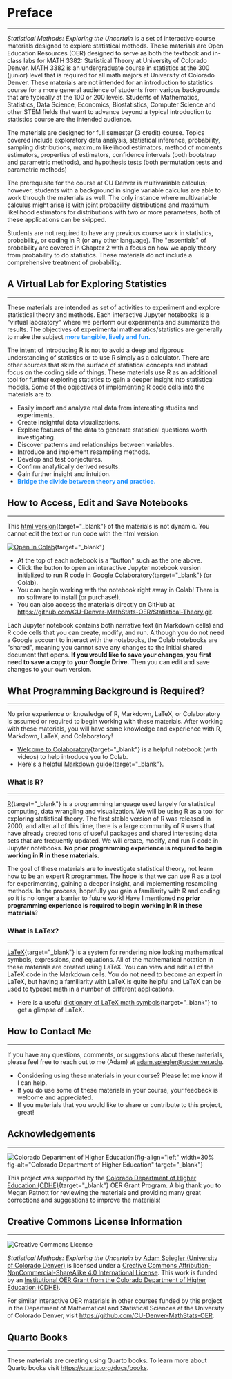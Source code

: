 # Preface

---


*Statistical Methods: Exploring the Uncertain* is a set of interactive course materials designed to explore statistical methods. These materials are Open Education Resources (OER) designed to serve as both the textbook and in-class labs for MATH 3382: Statistical Theory at University of Colorado Denver. MATH 3382 is an undergraduate course in statistics at the 300 (junior) level that is required for all math majors at University of Colorado Denver. These materials are not intended for an introduction to statistics course for a more general audience of students from various backgrounds that are typically at the 100 or 200 levels. Students of Mathematics, Statistics, Data Science, Economics, Biostatistics, Computer Science and other STEM fields that want to advance beyond a typical introduction to statistics course are the intended audience.


The materials are designed for full semester (3 credit) course. Topics covered include exploratory data analysis, statistical inference, probability, sampling distributions, maximum likelihood estimators, method of moments estimators, properties of estimators, confidence intervals (both bootstrap and parametric methods), and hypothesis tests (both permutation tests and parametric methods)

The prerequisite for the course at CU Denver is multivariable calculus; however, students with a background in single variable calculus are able to work through the materials as well. The only instance where multivariable calculus might arise is with joint probability distributions and maximum likelihood estimators for distributions with two or more parameters, both of these applications can be skipped.

Students are not required to have any previous course work in statistics, probability, or coding in R (or any other language). The "essentials" of probability are covered in Chapter 2 with a focus on how we apply theory from probability to do statistics. These materials do not include a comprehensive treatment of probability. 


## A Virtual Lab for Exploring Statistics

---

These materials are intended as set of activities to experiment and explore statistical theory and methods. Each interactive Jupyter notebooks is a "virtual laboratory" where we perform our experiments and summarize the results. The objectives of experimental mathematics/statistics are generally to make the subject <font color="dodgerblue">**more tangible, lively and fun.**</font>

The intent of introducing R is not to avoid a deep and rigorous understanding of statistics or to use R simply as a calculator. There are other sources that skim the surface of statistical concepts and instead focus on the coding side of things. These materials use R as an additional tool for further exploring statistics to gain a deeper insight into statistical models. Some of the objectives of implementing R code cells into the materials are to:

- Easily import and analyze real data from interesting studies and experiments.
- Create insightful data visualizations.
- Explore features of the data to generate statistical questions worth investigating.
- Discover patterns and relationships between variables.
- Introduce and implement resampling methods.
- Develop and test conjectures.
- Confirm analytically derived results.
- Gain further insight and intuition.
- <font color="dodgerblue">**Bridge the divide between theory and practice.**</font>


## How to Access, Edit and Save Notebooks

---

This [html version](https://aspiegler.github.io/Statistical-Theory/){target="_blank"} of the materials is not dynamic. You cannot edit the text or run code with the html version.

[![Open In Colab](https://colab.research.google.com/assets/colab-badge.svg)](https://githubtocolab.com/CU-Denver-MathStats-OER/Statistical-Theory/blob/main/Chap1/01-Intro-to-Inference.ipynb){target="_blank"} <nbsp>

- At the top of each notebook is a "button" such as the one above.
- Click the button to open an interactive Jupyter notebook version initialized to run R code in [Google Colaboratory](https://colab.research.google.com/){target="_blank"} (or Colab).
- You can begin working with the notebook right away in Colab! There is no software to install (or purchase!).
- You can also access the materials directly on GitHub at <https://github.com/CU-Denver-MathStats-OER/Statistical-Theory.git>.


Each Jupyter notebook contains both narrative text (in Markdown cells) and R code cells that you can create, modify, and run. Although you do not need a Google account to interact with the notebooks, the Colab notebooks are "shared", meaning you cannot save any changes to the initial shared document that opens. **If you would like to save your changes, you first need to save a copy to your Google Drive.** Then you can edit and save changes to your own version.



## What Programming Background is Required?

---


No prior experience or knowledge of R, Markdown, LaTeX, or Colaboratory is assumed or required to begin working with these materials. After working with these materials, you will have some knowledge and experience with R, Markdown, LaTeX, and Colaboratory!

- [Welcome to Colaboratory](https://colab.research.google.com/notebooks/intro.ipynb){target="_blank"} is a helpful notebook (with videos) to help introduce you to Colab.
- Here's a helpful [Markdown guide](https://colab.research.google.com/notebooks/markdown_guide.ipynb){target="_blank"}.


### What is R?

---

[R](https://www.r-project.org/about.html){target="_blank"} is a programming language used largely for statistical computing, data wrangling and visualization. We will be using R as a tool for exploring statistical theory.  The first stable version of R was released in 2000, and after all of this time, there is a large community of R users that have already created tons of useful packages and shared interesting data sets that are frequently updated. We will create, modify, and run R code in Jupyter notebooks. **No prior programming experience is required to begin working in R in these materials.**

The goal of these materials are to investigate statistical theory, not learn how to be an expert R programmer. The hope is that we can use R as a tool for experimenting, gaining a deeper insight, and implementing resampling methods. In the process, hopefully you gain a familiarity with R and coding so it is no longer a barrier to future work! Have I mentioned **no prior programming experience is required to begin working in R in these materials**?



### What is LaTex?

---

[LaTeX](https://www.cmor-faculty.rice.edu/~heinken/latex/symbols.pdf){target="_blank"} is a system for rendering nice looking mathematical symbols, expressions, and equations. All of the mathematical notation in these materials are created using LaTeX. You can view and edit all of the LaTeX code in the Markdown cells. You do not need to become an expert in LaTeX, but having a familiarity with LaTeX is quite helpful and LaTeX can be used to typeset math in a number of different applications.

- Here is a useful [dictionary of LaTeX math symbols](https://www.cmor-faculty.rice.edu/~heinken/latex/symbols.pdf){target="_blank"} to get a glimpse of LaTeX.


## How to Contact Me

---

If you have any questions, comments, or suggestions about these materials, please feel free to reach out to me (Adam) at [adam.spiegler@ucdenver.edu](mailto:adam.spiegler@ucdenver.edu).

- Considering using these materials in your course? Please let me know if I can help.
- If you do use some of these materials in your course, your feedback is welcome and appreciated.
- If you materials that you would like to share or contribute to this project, great!


## Acknowledgements

--- 

![Colorado Department of Higher Education](https://cdhe.colorado.gov/sites/highered/files/logo.svg){fig-align="left" width=30% fig-alt="Colorado Department of Higher Education" target="_blank"}<nbsp>

This project was supported by the [Colorado Department of Higher Education (CDHE)](https://cdhe.colorado.gov/){target="_blank"} OER Grant Program. A big thank you to Megan Patnott for reviewing the materials and providing many great corrections and suggestions to improve the materials!



## Creative Commons License Information

---

![Creative Commons License](https://i.creativecommons.org/l/by-nc-sa/4.0/88x31.png) <nbsp>

*Statistical Methods: Exploring the Uncertain* by [Adam Spiegler (University of Colorado Denver)](https://github.com/CU-Denver-MathStats-OER/Statistical-Theory) is licensed under a [Creative Commons Attribution-NonCommercial-ShareAlike 4.0 International License](http://creativecommons.org/licenses/by-nc-sa/4.0/). This work is funded by an [Institutional OER Grant from the Colorado Department of Higher Education (CDHE)](https://cdhe.colorado.gov/educators/administration/institutional-groups/open-educational-resources-in-colorado).

For similar interactive OER materials in other courses funded by this project in the Department of Mathematical and Statistical Sciences at the University of Colorado Denver, visit <https://github.com/CU-Denver-MathStats-OER>.

## Quarto Books

---

These materials are creating using Quarto books. To learn more about Quarto books visit <https://quarto.org/docs/books>.
